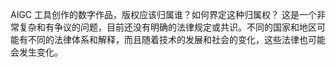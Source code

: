 AIGC 工具创作的数字作品，版权应该归属谁？如何界定这种归属权？
这是一个非常复杂和有争议的问题，目前还没有明确的法律规定或共识。不同的国家和地区可能有不同的法律体系和解释，而且随着技术的发展和社会的变化，这些法律也可能会发生变化。
